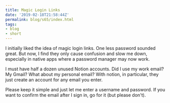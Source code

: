 ```yaml
---
title: Magic Login Links
date: '2019-02-18T21:58:44Z'
permalink: blog/s65/index.html
tags:
- blog
- short
---
```


I initially liked the idea of magic login links. One less password sounded great. But now, I find they only cause confusion and slow me down, especially in native apps where a password manager may now work. 

I must have half a dozen unused Notion accounts. Did I use my work email? My Gmail? What about my personal email? With notion, in particular, they just create an account for any email you enter. 

Please keep it simple and just let me enter a username and password. If you want to confirm the email after I sign in, go for it (but please don't).
